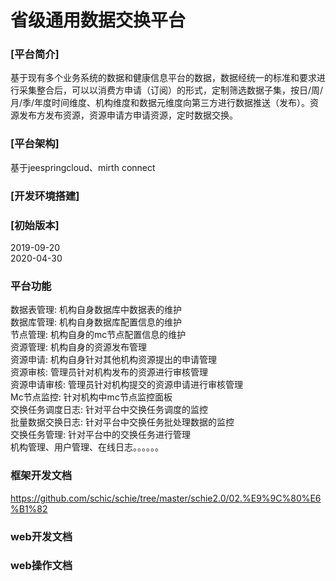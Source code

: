 # 省级通用数据交换平台
### [平台简介]
基于现有多个业务系统的数据和健康信息平台的数据，数据经统一的标准和要求进行采集整合后，可以以消费方申请（订阅）的形式，定制筛选数据子集，按日/周/月/季/年度时间维度、机构维度和数据元维度向第三方进行数据推送（发布）。资源发布方发布资源，资源申请方申请资源，定时数据交换。
### [平台架构]
基于jeespringcloud、mirth connect
### [开发环境搭建]
### [初始版本]
2019-09-20<br/>
2020-04-30
### 平台功能
数据表管理:  机构自身数据库中数据表的维护<br/>
数据库管理:  机构自身数据库配置信息的维护<br/>
节点管理:  机构自身的mc节点配置信息的维护<br/>
资源管理:  机构自身的资源发布管理<br/>
资源申请:  机构自身针对其他机构资源提出的申请管理<br/>
资源审核:  管理员针对机构发布的资源进行审核管理<br/>
资源申请审核:  管理员针对机构提交的资源申请进行审核管理<br/>
Mc节点监控:  针对机构中mc节点监控面板<br/>
交换任务调度日志:  针对平台中交换任务调度的监控<br/>
批量数据交换日志:  针对平台中交换任务批处理数据的监控<br/>
交换任务管理:  针对平台中的交换任务进行管理<br/>
机构管理、用户管理、在线日志。。。。。。<br/>
### 框架开发文档
https://github.com/schic/schie/tree/master/schie2.0/02.%E9%9C%80%E6%B1%82

### web开发文档


### web操作文档

